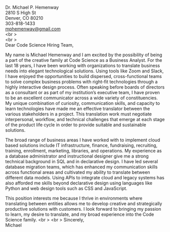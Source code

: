 Dr. Michael P. Hemenway  
2810 S High St  
Denver, CO 80210  
303-818-1433  
<mphemenway@gmail.com>  
<br \>  
<br \>  
Dear Code Science Hiring Team,  

My name is Michael Hemenway and I am excited by the possibility of being a part of the creative family at Code Science as a Business Analyst. For the last 18 years, I have been working with organizations to translate business needs into elegant technological solutions. Using tools like Zoom and Slack, I have enjoyed the opportunities to build dispersed, cross-functional teams to solve complex business problems with right-fit technologies through a highly interactive design process. Often speaking before boards of directors as a consultant or as part of my institution’s executive team, I have proven to be an excellent communicator across a wide variety of constituencies. My unique combination of curiosity, communication skills, and capacity to learn technologies have made me an effective translator between the various stakeholders in a project. This translation work must negotiate interpersonal, workflow, and technical challenges that emerge at each stage of the product life cycle in order to provide suitable and sustainable solutions.  

The broad range of business areas I have worked with to implement cloud based solutions include IT infrastructure, finance, fundraising, recruiting, training, enrollment, marketing, libraries, and operations. My experience as a database administrator and instructional designer give me a strong technical background in SQL and in declarative design. I have led several database migration teams, which has enhanced my communication skills across functional areas and cultivated my ability to translate between different data models. Using APIs to integrate cloud and legacy systems has also afforded me skills beyond declarative design using languages like Python and web design tools such as CSS and JavaScript.  

This position interests me because I thrive in environments where translating between entities allows me to develop creative and strategically productive solutions with customers. I look forward to bringing my passion to learn, my desire to translate, and my broad experience into the Code Science family.
<br \>
<br \>
Sincerely,  
Michael
